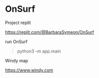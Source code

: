 # OnSurf

Project replit

<https://replit.com/@BarbaraSymeon/OnSurf>

run OnSurf 
> python3 -m app.main

Windy map

<https://www.windy.com>


